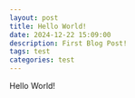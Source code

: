 ```yaml
---
layout: post
title: Hello World!
date: 2024-12-22 15:09:00
description: First Blog Post!
tags: test
categories: test
---
```


Hello World!
